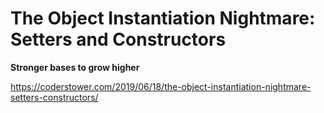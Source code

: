 # The Object Instantiation Nightmare: Setters and Constructors

**Stronger bases to grow higher**

https://coderstower.com/2019/06/18/the-object-instantiation-nightmare-setters-constructors/
